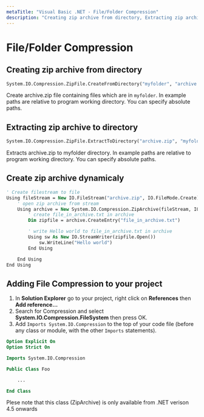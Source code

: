 ```yaml
---
metaTitle: "Visual Basic .NET - File/Folder Compression"
description: "Creating zip archive from directory, Extracting zip archive to directory, Create zip archive dynamicaly, Adding File Compression to your project"
---
```


# File/Folder Compression



## Creating zip archive from directory


```vb
System.IO.Compression.ZipFile.CreateFromDirectory("myfolder", "archive.zip")

```

Create archive.zip file containing files which are in `myfolder`. In example paths are relative to program working directory. You can specify absolute paths.



## Extracting zip archive to directory


```vb
System.IO.Compression.ZipFile.ExtractToDirectory("archive.zip", "myfolder")

```

Extracts archive.zip to myfolder directory. In example paths are relative to program working directory. You can specify absolute paths.



## Create zip archive dynamicaly


```vb
' Create filestream to file
Using fileStream = New IO.FileStream("archive.zip", IO.FileMode.Create)
    ' open zip archive from stream
    Using archive = New System.IO.Compression.ZipArchive(fileStream, IO.Compression.ZipArchiveMode.Create)
        ' create file_in_archive.txt in archive
        Dim zipfile = archive.CreateEntry("file_in_archive.txt")

        ' write Hello world to file_in_archive.txt in archive
        Using sw As New IO.StreamWriter(zipfile.Open())
            sw.WriteLine("Hello world")
        End Using

    End Using
End Using

```



## Adding File Compression to your project


1. In **Solution Explorer** go to your project, right click on **References** then **Add reference…**
1. Search for Compression and select **System.IO.Compression.FileSystem** then press OK.
1. Add `Imports System.IO.Compression` to the top of your code file (before any class or module, with the other `Imports` statements).

```vb
Option Explicit On
Option Strict On

Imports System.IO.Compression

Public Class Foo

    ...

End Class

```

Plese note that this class (ZipArchive) is only available from .NET verison 4.5 onwards

